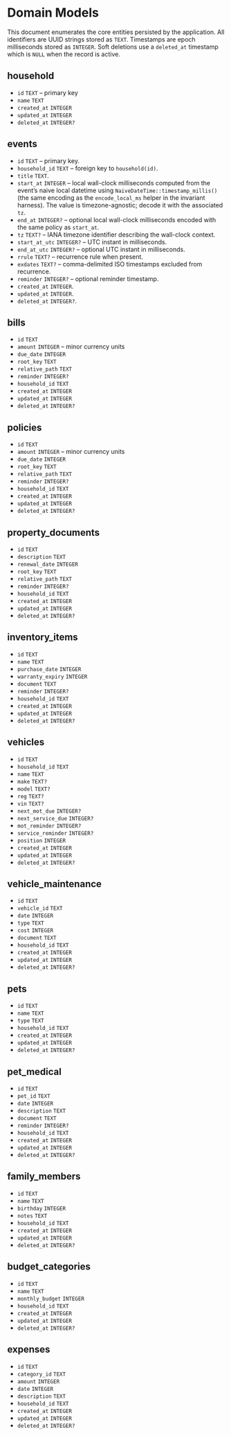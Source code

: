 # Domain Models

This document enumerates the core entities persisted by the application.
All identifiers are UUID strings stored as `TEXT`. Timestamps are epoch
milliseconds stored as `INTEGER`. Soft deletions use a `deleted_at`
timestamp which is `NULL` when the record is active.

## household
- `id` `TEXT` – primary key
- `name` `TEXT`
- `created_at` `INTEGER`
- `updated_at` `INTEGER`
- `deleted_at` `INTEGER?`

## events
- `id` `TEXT` – primary key.
- `household_id` `TEXT` – foreign key to `household(id)`.
- `title` `TEXT`.
- `start_at` `INTEGER` – local wall-clock milliseconds computed from the event’s
  naive local datetime using `NaiveDateTime::timestamp_millis()` (the same
  encoding as the `encode_local_ms` helper in the invariant harness). The value
  is timezone-agnostic; decode it with the associated `tz`.
- `end_at` `INTEGER?` – optional local wall-clock milliseconds encoded with the
  same policy as `start_at`.
- `tz` `TEXT?` – IANA timezone identifier describing the wall-clock context.
- `start_at_utc` `INTEGER?` – UTC instant in milliseconds.
- `end_at_utc` `INTEGER?` – optional UTC instant in milliseconds.
- `rrule` `TEXT?` – recurrence rule when present.
- `exdates` `TEXT?` – comma-delimited ISO timestamps excluded from recurrence.
- `reminder` `INTEGER?` – optional reminder timestamp.
- `created_at` `INTEGER`.
- `updated_at` `INTEGER`.
- `deleted_at` `INTEGER?`.

## bills
- `id` `TEXT`
- `amount` `INTEGER` – minor currency units
- `due_date` `INTEGER`
- `root_key` `TEXT`
- `relative_path` `TEXT`
- `reminder` `INTEGER?`
- `household_id` `TEXT`
- `created_at` `INTEGER`
- `updated_at` `INTEGER`
- `deleted_at` `INTEGER?`

## policies
- `id` `TEXT`
- `amount` `INTEGER` – minor currency units
- `due_date` `INTEGER`
- `root_key` `TEXT`
- `relative_path` `TEXT`
- `reminder` `INTEGER?`
- `household_id` `TEXT`
- `created_at` `INTEGER`
- `updated_at` `INTEGER`
- `deleted_at` `INTEGER?`

## property_documents
- `id` `TEXT`
- `description` `TEXT`
- `renewal_date` `INTEGER`
- `root_key` `TEXT`
- `relative_path` `TEXT`
- `reminder` `INTEGER?`
- `household_id` `TEXT`
- `created_at` `INTEGER`
- `updated_at` `INTEGER`
- `deleted_at` `INTEGER?`

## inventory_items
- `id` `TEXT`
- `name` `TEXT`
- `purchase_date` `INTEGER`
- `warranty_expiry` `INTEGER`
- `document` `TEXT`
- `reminder` `INTEGER?`
- `household_id` `TEXT`
- `created_at` `INTEGER`
- `updated_at` `INTEGER`
- `deleted_at` `INTEGER?`

## vehicles
- `id` `TEXT`
- `household_id` `TEXT`
- `name` `TEXT`
- `make` `TEXT?`
- `model` `TEXT?`
- `reg` `TEXT?`
- `vin` `TEXT?`
- `next_mot_due` `INTEGER?`
- `next_service_due` `INTEGER?`
- `mot_reminder` `INTEGER?`
- `service_reminder` `INTEGER?`
- `position` `INTEGER`
- `created_at` `INTEGER`
- `updated_at` `INTEGER`
- `deleted_at` `INTEGER?`

## vehicle_maintenance
- `id` `TEXT`
- `vehicle_id` `TEXT`
- `date` `INTEGER`
- `type` `TEXT`
- `cost` `INTEGER`
- `document` `TEXT`
- `household_id` `TEXT`
- `created_at` `INTEGER`
- `updated_at` `INTEGER`
- `deleted_at` `INTEGER?`

## pets
- `id` `TEXT`
- `name` `TEXT`
- `type` `TEXT`
- `household_id` `TEXT`
- `created_at` `INTEGER`
- `updated_at` `INTEGER`
- `deleted_at` `INTEGER?`

## pet_medical
- `id` `TEXT`
- `pet_id` `TEXT`
- `date` `INTEGER`
- `description` `TEXT`
- `document` `TEXT`
- `reminder` `INTEGER?`
- `household_id` `TEXT`
- `created_at` `INTEGER`
- `updated_at` `INTEGER`
- `deleted_at` `INTEGER?`

## family_members
- `id` `TEXT`
- `name` `TEXT`
- `birthday` `INTEGER`
- `notes` `TEXT`
- `household_id` `TEXT`
- `created_at` `INTEGER`
- `updated_at` `INTEGER`
- `deleted_at` `INTEGER?`

## budget_categories
- `id` `TEXT`
- `name` `TEXT`
- `monthly_budget` `INTEGER`
- `household_id` `TEXT`
- `created_at` `INTEGER`
- `updated_at` `INTEGER`
- `deleted_at` `INTEGER?`

## expenses
- `id` `TEXT`
- `category_id` `TEXT`
- `amount` `INTEGER`
- `date` `INTEGER`
- `description` `TEXT`
- `household_id` `TEXT`
- `created_at` `INTEGER`
- `updated_at` `INTEGER`
- `deleted_at` `INTEGER?`

